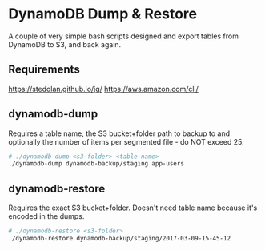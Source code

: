 # DynamoDB Dump & Restore
A couple of very simple bash scripts designed and export tables from DynamoDB to S3, and back again.

## Requirements
https://stedolan.github.io/jq/
https://aws.amazon.com/cli/

## dynamodb-dump
Requires a table name, the S3 bucket+folder path to backup to and optionally the number of items per segmented file - do NOT exceed 25.

``` bash
# ./dynamodb-dump <s3-folder> <table-name>
./dynamodb-dump dynamodb-backup/staging app-users
```

## dynamodb-restore
Requires the exact S3 bucket+folder. Doesn't need table name because it's encoded in the dumps.

``` bash
# ./dynamodb-restore <s3-folder>
./dynamodb-restore dynamodb-backup/staging/2017-03-09-15-45-12
```

